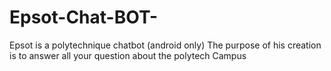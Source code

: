 # Epsot-Chat-BOT-
Epsot is a polytechnique chatbot (android only) The purpose of his creation is to answer all your question about the polytech Campus
